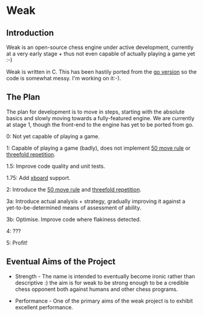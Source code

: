# Weak #

## Introduction ##

Weak is an open-source chess engine under active development, currently at a very early stage + thus
not even capable of actually playing a game yet :-)

Weak is written in C. This has been hastily ported from the [go version][0] so the code is
somewhat messy. I'm working on it:-).

## The Plan ##

The plan for development is to move in steps, starting with the absolute basics and slowly
moving towards a fully-featured engine. We are currently at stage 1, though the front-end to
the engine has yet to be ported from go.

0:  Not yet capable of playing a game.

1: Capable of playing a game (badly), does not implement [50 move rule][2] or
[threefold repetition][3].

1.5: Improve code quality and unit tests.

1.75: Add [xboard][1] support.

2:  Introduce the [50 move rule][2] and [threefold repetition][3].

3a: Introduce actual analysis + strategy, gradually improving it against a yet-to-be-determined
means of assessment of ability.

3b: Optimise. Improve code where flakiness detected.

4:  ???

5:  Profit!

## Eventual Aims of the Project ##

* Strength - The name is intended to eventually become ironic rather than descriptive :) the aim is
  for weak to be strong enough to be a credible chess opponent both against humans and other chess
  programs.

* Performance - One of the primary aims of the weak project is to exhibit excellent performance.

[0]:https://github.com/lorenzo-stoakes/weak-go
[1]:http://www.gnu.org/software/xboard/
[2]:http://en.wikipedia.org/wiki/50_move_rule
[3]:http://en.wikipedia.org/wiki/Three-fold_repetition
